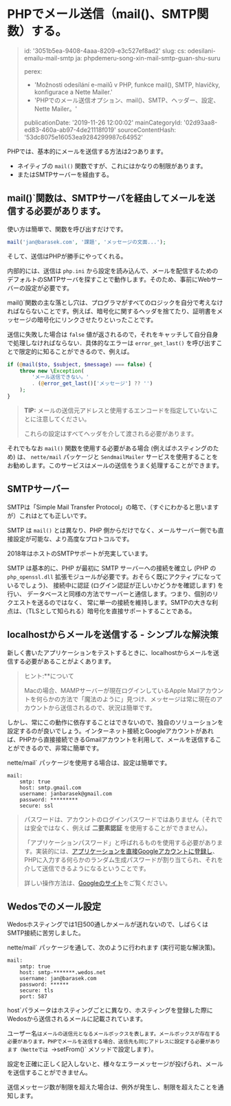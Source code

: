 PHPでメール送信（mail()、SMTP関数）する。
===========================

> id: '3051b5ea-9408-4aaa-8209-e3c527ef8ad2'
> slug:
> 	cs: odesilani-emailu-mail-smtp
> 	ja: phpdemeru-song-xin-mail-smtp-guan-shu-suru
> 
> perex:
> 	- 'Možnosti odesílání e-mailů v PHP, funkce mail(), SMTP, hlavičky, konfigurace a Nette Mailer.'
> 	- 'PHPでのメール送信オプション、mail()、SMTP、ヘッダー、設定、Nette Mailer。'
> 
> publicationDate: '2019-11-26 12:00:02'
> mainCategoryId: '02d93aa8-ed83-460a-ab97-4de21118f019'
> sourceContentHash: '53dc8075e16053ea9284299987c64952'

PHPでは、基本的にメールを送信する方法は2つあります。

- ネイティブの `mail()` 関数ですが、これにはかなりの制限があります。
- またはSMTPサーバーを経由する。

mail()`関数は、SMTPサーバを経由してメールを送信する必要があります。
---------------

使い方は簡単で、関数を呼び出すだけです。

```php
mail('jan@barasek.com', '課題', 'メッセージの文面...');
```

そして、送信はPHPが勝手にやってくれる。

内部的には、送信は `php.ini` から設定を読み込んで、メールを配信するためのデフォルトのSMTPサーバを探すことで動作します。そのため、事前にWebサーバーの設定が必要です。

mail()`関数の主な落とし穴は、プログラマがすべてのロジックを自分で考えなければならないことです。例えば、暗号化に関するヘッダを捨てたり、証明書をメッセージの暗号化にリンクさせたりといったことです。

送信に失敗した場合は `false` 値が返されるので，それをキャッチして自分自身で処理しなければならない．具体的なエラーは `error_get_last()` を呼び出すことで限定的に知ることができるので、例えば。

```php
if (@mail($to, $subject, $message) === false) {
	throw new \Exception(
		'メール送信できない。'
		. (@error_get_last()['メッセージ'] ?? '')
	);
}
```

> **TIP:** メールの送信元アドレスと使用するエンコードを指定していないことに注意してください。
>
> これらの設定はすべてヘッダを介して渡される必要があります。

それでもなお `mail()` 関数を使用する必要がある場合 (例えばホスティングのため) は、 `nette/mail` パッケージと `SendmailMailer` サービスを使用することをお勧めします。このサービスはメールの送信をうまく処理することができます。

SMTPサーバー
-----------

SMTPは「Simple Mail Transfer Protocol」の略で、（すぐにわかると思いますが）これはとても正しいです。

SMTP は `mail()` とは異なり、PHP 側からだけでなく、メールサーバー側でも直接設定が可能な、より高度なプロトコルです。

2018年はホストのSMTPサポートが充実しています。

SMTP は基本的に、PHP が最初に SMTP サーバーへの接続を確立し (PHP の `php_openssl.dll` 拡張モジュールが必要です。おそらく既にアクティブになっているでしょう)、 接続中に認証 (ログイン認証が正しいかどうかを確認します) を行い、 データベースと同様の方法でサーバーと通信します。つまり、個別のリクエストを送るのではなく、 常に単一の接続を維持します。SMTPの大きな利点は、（TLSとして知られる）暗号化を直接サポートすることである。

localhostからメールを送信する - シンプルな解決策
--------------------------------------------------

新しく書いたアプリケーションをテストするときに、localhostからメールを送信する必要があることがよくあります。

> ヒント:**について
>
> Macの場合、MAMPサーバーが現在ログインしているApple Mailアカウントを何らかの方法で「魔法のように」見つけ、メッセージは常に現在のアカウントから送信されるので、状況は簡単です。

しかし、常にこの動作に依存することはできないので、独自のソリューションを設定するのが良いでしょう。インターネット接続とGoogleアカウントがあれば、PHPから直接接続できるGmailアカウントを利用して、メールを送信することができるので、非常に簡単です。

nette/mail` パッケージを使用する場合は、設定は簡単です。

```neon
mail:
	smtp: true
	host: smtp.gmail.com
	username: janbarasek@gmail.com
	password: *********
	secure: ssl
```

> パスワードは、アカウントのログインパスワードではありません（それでは安全ではなく、例えば **二要素認証** を使用することができません）。
>
> 「アプリケーションパスワード」と呼ばれるものを使用する必要があります。実装的には、<a href="https://myaccount.google.com/apppasswords">アプリケーションを直接Googleアカウントに登録し</a>、PHPに入力する何らかのランダム生成パスワードが割り当てられ、それを介して送信できるようになるということです。
>
> 詳しい操作方法は、<a href="https://support.google.com/accounts/answer/185833?hl=cs">Googleのサイト</a>をご覧ください。

Wedosでのメール設定
---------------------------

Wedosホスティングでは1日500通しかメールが送れないので、しばらくはSMTP接続に苦労しました。

nette/mail` パッケージを通して、次のように行われます (実行可能な解決策)。

```neon
mail:
	smtp: true
	host: smtp-*******.wedos.net
	username: jan@barasek.com
	password: ******
	secure: tls
	port: 587
```

host`パラメータはホスティングごとに異なり、ホスティングを登録した際にWedosから送信されるメールに記載されています。

ユーザー名`はメールの送信元となるメールボックスを表します。メールボックスが存在する必要があります。PHPでメールを送信する場合、送信先も同じアドレスに設定する必要があります（Netteでは `->setFrom()` メソッドで設定します）。

設定を正確に正しく記入しないと、様々なエラーメッセージが投げられ、メールを送信することができません。

送信メッセージ数が制限を超えた場合は、例外が発生し、制限を超えたことを通知します。
